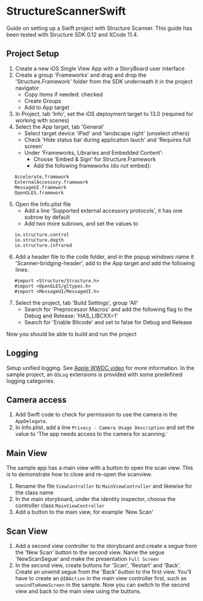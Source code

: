 # StructureScannerSwift
Guide on setting up a Swift project with Structure Scanner.
This guide has been tested with Structure SDK 0.12 and XCode 11.4.

## Project Setup
1. Create a new iOS Single View App with a StoryBoard user interface
2. Create a group 'Frameworks' and drag and drop the 'Structure.Framework' folder from the SDK underneath it in the project navigator
   - Copy items if needed: checked
   - Create Groups
   - Add to App target
3. In Project, tab 'Info', set the iOS deployment target to 13.0 (required for working with scenes)
4. Select the App target, tab 'General'
   - Select target device 'iPad' and 'landscape right' (unselect others)
   - Check 'Hide status bar during application lauch' and 'Requires full screen'
   - Under 'Frameworks, Libraries and Embedded Content':
     - Choose 'Embed & Sign' for Structure.Framework
     - Add the following frameworks (do not embed):
     
```
   Accelerate.framework
   ExternalAccessory.framework
   MessageUI.framework
   OpenGLES.framework
```

5. Open the Info.plist file
   - Add a line 'Supported external accessory protocols', it has one subrow by default
   - Add two more subrows, and set the values to
   
```
   io.structure.control
   io.structure.depth
   io.structure.infrared
```

6. Add a header file to the code folder, and in the popup windows name it 'Scanner-bridging-header', add to the App target and add the following lines:

```
   #import <Structure/Structure.h>
   #import <OpenGLES/gltypes.h>
   #import <MessageUI/MessageUI.h>
```

7. Select the project, tab 'Build Settings', group 'All'
   - Search for 'Preprocessor Macros' and add the following flag to the Debug and Release: 'HAS_LIBCXX=1'
   - Search for 'Enable Bitcode' and set to false for Debug and Release
  
Now you should be able to build and run the project

## Logging
Setup unified logging. See [Apple WWDC video](https://developer.apple.com/videos/play/wwdc2016/721/) for more information. In the sample project, an `OSLog` extensions is provided with some predefined logging categories.

## Camera access
1. Add Swift code to check for permission to use the camera in the `AppDelegate`.
2. In Info.plist, add a line `Privacy - Camera Usage Description` and set the value to 'The app needs access to the camera for scanning.'

## Main View
The sample app has a main view with a button to open the scan view. This is to demonstrate how to close and re-open the scanview.

1. Rename the file `ViewController` to `MainViewController` and likewise for the class name
2. In the main storyboard, under the identity inspector, choose the controller class `MainViewController`
3. Add a button to the main view, for example 'New Scan'

## Scan View
1. Add a second view controller to the storyboard and create a segue from the 'New Scan' button to the second view. Name the segue 'NewScanSegue' and make the presentation `Full Screen`
2. In the second view, create buttons for 'Scan', 'Restart' and 'Back'. Create an unwind segue from the 'Back' button to the first view. You'll have to create an `@IBAction` in the main view controller first, such as `unwindToHomeScreen` in the sample. Now you can switch to the second view and back to the main view using the buttons.


